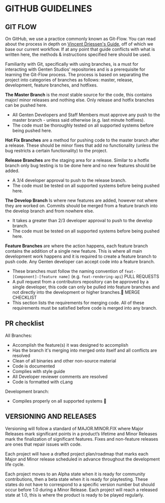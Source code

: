 # GITHUB GUIDELINES
## GIT FLOW
On GitHub, we use a practice commonly known as Git-Flow. You can read about the process in depth on [Vincent Driessen's Guide](https://nvie.com/posts/a-successful-git-branching-model/), off of which we base our current workflow. If at any point that guide conflicts with what is written here, the methods & instructions specified here should be used.

Familiarity with Git, specifically with using branches, is a must for interacting with Genten Studios' repositories and is a prerequisite for learning the Git-Flow process. The process is based on separating the project into categories of branches as follows: master, release, development, feature branches, and hotfixes.

**The Master Branch** is the *most* stable source for the code, this contains major/ minor releases and nothing else. Only release and hotfix branches can be pushed here.
- All Genten Developers and Staff Members must approve any push to the master branch - unless said otherwise (e.g. last minute hotfixes).
- The code must be thoroughly tested on all supported systems before being pushed here.

**Hot Fix Branches** are a method for pushing code to the master branch after a release. These should be minor fixes that add no functionality (unless the bug restricts a certain functionality) to the project.

**Release Branches** are the staging area for a release. Similar to a hotfix branch only bug testing is to be done here and no new features should be added. 
- A 3/4 developer approval to push to the release branch.
- The code must be tested on all supported systems before being pushed here.

**The Develop Branch** Is where new features are added, however not where they are worked on. Commits should be merged from a feature branch into the develop branch and from nowhere else.
- It takes a greater than 2/3 developer approval to push to the develop branch.
- The code must be tested on all supported systems before being pushed here.

**Feature Branches** are where the action happens, each feature branch contains the addition of a single new feature. This is where all main development work happens and it is required to create a feature branch to push code. Any Genten developer can accept code into a feature branch.
- These branches must follow the naming convention of ``feat-[Component]-[feature name]`` (e.g. ``feat-rendering-api``)
PULL REQUESTS
- A pull request from a contributors repository can be approved by a single developer, this code can only be pulled into feature branches and not directly into the development or higher branches.
MERGE CHECKLIST
- This section lists the requirements for merging code. All of these requirements must be satisfied before code is merged into any branch.

## PR checklist
All Branches:
- Accomplish the feature(s) it was designed to accomplish
- Has the branch it's merging into merged onto itself and all conflicts are resolved
- Clean of all binaries and other non-source material
- Code is documented
- Complies with style guide
- All Developer reviewer comments are resolved
- Code is formatted with cLang

Development branch:
- Compiles properly on all supported systems

## VERSIONING AND RELEASES
Versioning will follow a standard of MAJOR.MINOR.FIX where Major Releases mark significant points in a product’s lifetime and Minor Releases mark the finalization of significant features. Fixes and non-feature releases are ones that repair issues with code.

Each project will have a drafted project plan/roadmap that marks each Major and Minor release scheduled in advance throughout the development life cycle.

Each project moves to an Alpha state when it is ready for community contributions, then a beta state when it is ready for playtesting. These states do not have to correspond to a specific version number but should occur before 1.0 during a Minor Release. Each project will reach a released state at 1.0, this is where the product is ready to be played regularly.
